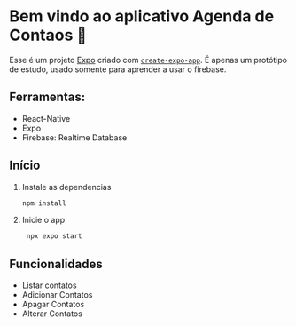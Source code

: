 # Bem vindo ao aplicativo Agenda de Contaos 👋

Esse é um projeto [Expo](https://expo.dev) criado com [`create-expo-app`](https://www.npmjs.com/package/create-expo-app). É apenas um protótipo de estudo, usado somente para aprender a usar o firebase.

## Ferramentas:
- React-Native <br>
- Expo <br>
- Firebase: Realtime Database


## Início

1. Instale as dependencias

   ```bash
   npm install
   ```

2. Inicie o app

   ```bash
    npx expo start
   ```


## Funcionalidades
- Listar contatos
- Adicionar Contatos
- Apagar Contatos
- Alterar Contatos
